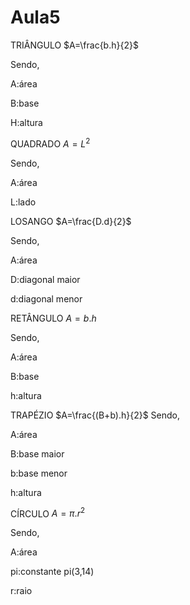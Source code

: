 
# Aula5


TRIÂNGULO
$A=\frac{b.h}{2}$

Sendo,

A:área 

B:base

H:altura


QUADRADO
$A=L^{2}$

Sendo,

A:área 

L:lado

LOSANGO 
$A=\frac{D.d}{2}$

Sendo,

A:área 

D:diagonal maior 

d:diagonal menor 

RETÂNGULO 
$A=b.h$

Sendo, 

A:área 

B:base

h:altura 

TRAPÉZIO 
$A=\frac{(B+b).h}{2}$
Sendo,

A:área 

B:base maior

b:base menor 

h:altura 

CÍRCULO 
$A=\pi.r^{2}$

Sendo, 

A:área 

pi:constante pi(3,14)

r:raio
